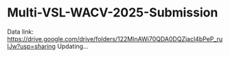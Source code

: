 # Multi-VSL-WACV-2025-Submission
Data link: https://drive.google.com/drive/folders/122MlnAWi70QDA0DQZjacl4bPeP_rulJw?usp=sharing
Updating...
